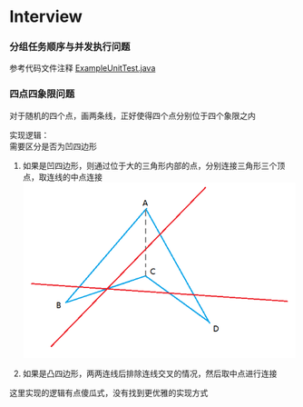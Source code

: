 Interview
====


### 分组任务顺序与并发执行问题  

参考代码文件注释 [ExampleUnitTest.java](./ExampleUnitTest.java)


### 四点四象限问题

对于随机的四个点，画两条线，正好使得四个点分别位于四个象限之内

实现逻辑：  
需要区分是否为凹四边形
1. 如果是凹四边形，则通过位于大的三角形内部的点，分别连接三角形三个顶点，取连线的中点连接
![](./4_points_figure_1.png)

2. 如果是凸四边形，两两连线后排除连线交叉的情况，然后取中点进行连接

这里实现的逻辑有点傻瓜式，没有找到更优雅的实现方式

